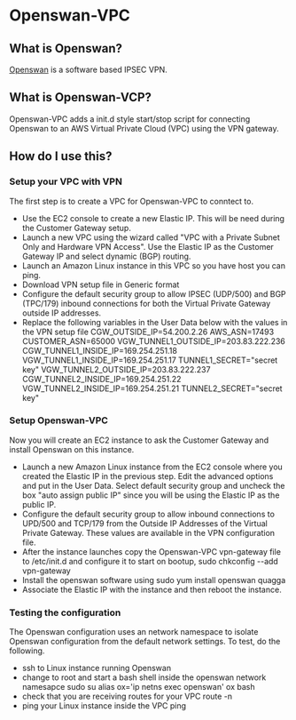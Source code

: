 # Openswan-VPC
## What is Openswan?
<a href="https://www.openswan.org/projects/openswan">Openswan</a> is a software based IPSEC VPN. 
## What is Openswan-VCP?
Openswan-VPC adds a init.d style start/stop script for connecting Openswan to an AWS Virtual Private Cloud (VPC) using the VPN gateway.

## How do I use this?
### Setup your VPC with VPN
The first step is to create a VPC for Openswan-VPC to conntect to.

- Use the EC2 console to create a new Elastic IP. This will be need during the Customer Gateway setup.
- Launch a new VPC using the wizard called "VPC with a Private Subnet Only and Hardware VPN Access". Use the Elastic IP as the Customer Gateway IP and select dynamic (BGP) routing.
- Launch an Amazon Linux instance in this VPC so you have host you can ping.
- Download VPN setup file in Generic format
- Configure the default security group to allow IPSEC (UDP/500) and BGP (TPC/179) inbound connections for both the Virtual Private Gateway outside IP addresses.
- Replace the following variables in the User Data below with the values in the VPN setup file
        CGW_OUTSIDE_IP=54.200.2.26
        AWS_ASN=17493
        CUSTOMER_ASN=65000
        VGW_TUNNEL1_OUTSIDE_IP=203.83.222.236
        CGW_TUNNEL1_INSIDE_IP=169.254.251.18
        VGW_TUNNEL1_INSIDE_IP=169.254.251.17
        TUNNEL1_SECRET="secret key"
        VGW_TUNNEL2_OUTSIDE_IP=203.83.222.237
        CGW_TUNNEL2_INSIDE_IP=169.254.251.22
        VGW_TUNNEL2_INSIDE_IP=169.254.251.21
        TUNNEL2_SECRET="secret key"

### Setup Openswan-VPC
Now you will create an EC2 instance to ask the Customer Gateway and install Openswan on this instance.

- Launch a new Amazon Linux instance from the EC2 console where you created the Elastic IP in the previous step. Edit the advanced options and put in the User Data. Select default security group and uncheck the box "auto assign public IP" since you will be using the Elastic IP as the public IP.
- Configure the default security group to allow inbound connections to UPD/500 and TCP/179 from the Outside IP Addresses of the Virtual Private Gateway. These values are available in the VPN configuration file.
- After the instance launches copy the Openswan-VPC vpn-gateway file to /etc/init.d and configure it to start on bootup, sudo chkconfig --add vpn-gateway
- Install the openswan software using sudo yum install openswan quagga
- Associate the Elastic IP with the instance and then reboot the instance.

### Testing the configuration
The Openswan configuration uses an network namespace to isolate Openswan configuration from the default network settings. 
To test, do the following.

- ssh to Linux instance running Openswan
- change to root and start a bash shell inside the openswan network namesapce
        sudo su
        alias ox='ip netns exec openswan'
        ox bash
- check that you are receiving routes for your VPC
        route -n 
- ping your Linux instance inside the VPC
        ping <Linux instance inside VPC>
